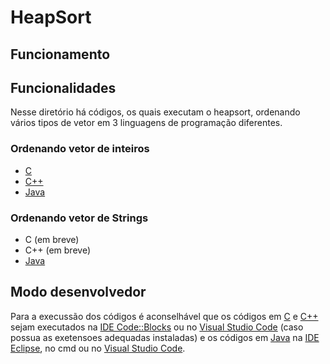 # HeapSort

## Funcionamento

## Funcionalidades
Nesse diretório há códigos, os quais executam o heapsort, ordenando vários tipos de vetor em 3 linguagens de programação diferentes.

### Ordenando vetor de inteiros
- [C](heapSort.c)
- [C++](heapSort.cpp)
- [Java](./java/heapInt.java)

### Ordenando vetor de Strings
- C (em breve)
- C++ (em breve)
- [Java](./java/heapString.java)

## Modo desenvolvedor
Para a execussão dos códigos é aconselhável que os códigos em [C](heapSort.c) e [C++](heapSort.cpp) sejam executados na [IDE Code::Blocks](https://www.codeblocks.org/) ou no [Visual Studio Code](https://code.visualstudio.com/) (caso possua as exetensoes adequadas instaladas) e os códigos em [Java](./java) na [IDE Eclipse](https://www.eclipse.org/), no cmd ou no [Visual Studio Code](https://code.visualstudio.com/).